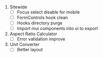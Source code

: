 1. Sitewide
    - [ ] Focus select disable for mobile
    - [ ] FormControls hook clean
    - [ ] Hooks directory purge
    - [ ] Import mui components into ui to export
2. Aspect Ratio Calculator
    - [ ] Error validation improve
3. Unit Converter
    - [ ] Better layout
